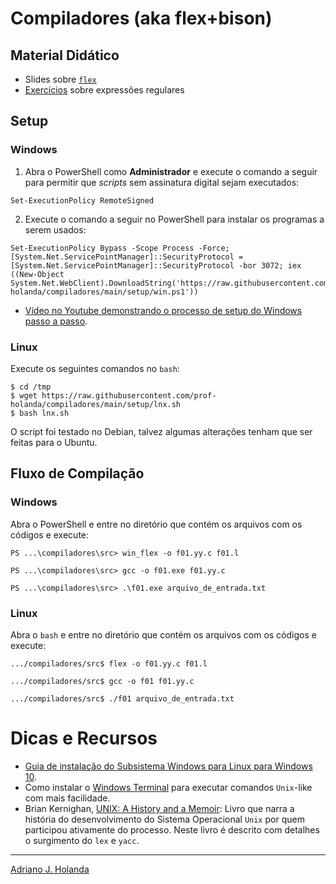 # Compiladores (aka flex+bison)

## Material Didático

- Slides sobre [`flex`](https://drive.google.com/file/d/1kWByXIBed08TE1apS7LiLO39NRBF4xKS/view?usp=sharing)
- [Exercícios](https://github.com/prof-holanda/compiladores/blob/main/exercicios.md) sobre expressões regulares

## Setup

### Windows

1. Abra o PowerShell como **Administrador** e execute o comando a seguir
para permitir que _scripts_ sem assinatura digital sejam executados:

```
Set-ExecutionPolicy RemoteSigned
```

2. Execute o comando a seguir no PowerShell para instalar os programas
a serem usados:

```
Set-ExecutionPolicy Bypass -Scope Process -Force; [System.Net.ServicePointManager]::SecurityProtocol = [System.Net.ServicePointManager]::SecurityProtocol -bor 3072; iex ((New-Object System.Net.WebClient).DownloadString('https://raw.githubusercontent.com/prof-holanda/compiladores/main/setup/win.ps1'))
```

- [Vídeo no Youtube demonstrando o processo de setup do Windows passo a passo](https://youtu.be/Shp0N-T17bA).

### Linux

Execute os seguintes comandos no `bash`:

```
$ cd /tmp
$ wget https://raw.githubusercontent.com/prof-holanda/compiladores/main/setup/lnx.sh
$ bash lnx.sh
```

O script foi testado no Debian, talvez algumas alterações tenham que ser feitas para o 
Ubuntu.

## Fluxo de Compilação

### Windows

Abra o PowerShell e entre no diretório que contém os arquivos com os códigos e execute:

```
PS ...\compiladores\src> win_flex -o f01.yy.c f01.l

PS ...\compiladores\src> gcc -o f01.exe f01.yy.c

PS ...\compiladores\src> .\f01.exe arquivo_de_entrada.txt
```

### Linux

Abra o `bash` e entre no diretório que contém os arquivos com os códigos e execute:

```
.../compiladores/src$ flex -o f01.yy.c f01.l

.../compiladores/src$ gcc -o f01 f01.yy.c

.../compiladores/src$ ./f01 arquivo_de_entrada.txt
```

# Dicas e Recursos

- [Guia de instalação do Subsistema Windows para Linux para Windows 10](https://docs.microsoft.com/pt-br/windows/wsl/install-win10).
- Como instalar o [Windows Terminal](https://www.microsoft.com/pt-br/p/windows-terminal/9n0dx20hk701) para executar comandos `Unix`-like com mais facilidade.
-  Brian Kernighan, [UNIX: A History and a Memoir](https://www.amazon.com.br/UNIX-History-English-Brian-Kernighan-ebook/dp/B07ZQHX3R1): 
Livro que narra a história do desenvolvimento do Sistema Operacional `Unix` por quem participou ativamente
do processo. Neste livro é descrito com detalhes o surgimento do `lex` e `yacc`.

---
[Adriano J. Holanda](https://ajholanda.github.io/)
